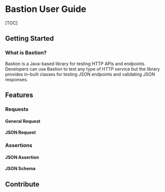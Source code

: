 # Bastion User Guide

[TOC]

## Getting Started

### What is Bastion?

Bastion is a Java-based library for testing HTTP APIs and endpoints. Developers can use Bastion to test any type of HTTP service
but the library provides in-built classes for testing JSON endpoints and validating JSON responses.

## Features

### Requests

#### General Request

#### JSON Request

### Assertions

#### JSON Assertion

#### JSON Schema

## Contribute